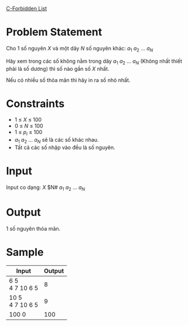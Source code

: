 [C-Forbidden List](https://atcoder.jp/contests/abc170/tasks/abc170_c)
# Problem Statement
Cho 1 số nguyên $X$ và một dãy $N$ số nguyên khác: $a_{1}$ $a_{2}$ ... $a_{N}$ 
  
Hãy xem trong các số không nằm trong dãy $a_{1}$ $a_{2}$ ... $a_{N}$ (Không nhất thiết phải là số dương) thì số nào gần số $X$ nhất.

Nếu có nhiều số thỏa mãn thì hãy in ra số nhỏ nhất.

# Constraints
* 1 ≤ $X$ ≤ 100
* 0 ≤ $N$ ≤ 100
* 1 ≤ $p_{i}$ ≤ 100
* $a_{1}$ $a_{2}$ ... $a_{N}$ sẽ là các số khác nhau.
* Tất cả các số nhập vào đều là số nguyên.

# Input
Input co dạng:
$X$ $N#
$a_{1}$ $a_{2}$ ... $a_{N}$

# Output
1 số nguyên thỏa mãn.

# Sample
|Input|Output|
|-|-|
|6 5<br/>4 7 10 6 5|8|
|10 5<br/>4 7 10 6 5|9|
|100 0<br/>|100|
